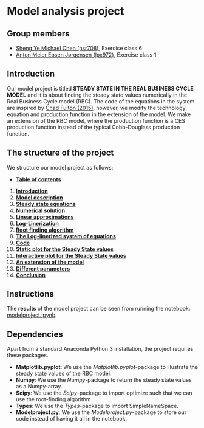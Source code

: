 # Model analysis project

**Group members**
---

- [Sheng Ye Michael Chen (nsr708)](https://github.com/nsr708), Exercise class 6
- [Anton Meier Ebsen Jørgensen (lpx972)](https://github.com/AntonEbsen), Exercise class 1

**Introduction**
---

Our model project is titled **STEADY STATE IN THE REAL BUSINESS CYCLE MODEL** and it is about finding the steady state values numerically in the Real Business Cycle model (RBC). The code of the equations in the system are inspired by [Chad Fulton (2015)](https://github.com/ChadFulton/tsa-notebooks/blob/master/estimating_rbc.ipynb), however, we modify the technology equation and production function in the extension of the model. We make an extension of the RBC model, where the production function is a CES production function instead of the typical Cobb-Douglass production function. 

**The structure of the project**
---
We structure our model project as follows:
- **[Table of contents](modelproject.ipynb#tableofcontents)**
1. **[Introduction](modelproject.ipynb#introduction)**
2. **[Model description](modelproject.ipynb#modeldescription)**
3. **[Steady state equations](modelproject.ipynb#steadystateequations)**
4. **[Numerical solution](modelproject.ipynb#numericalsolution)**
5. **[Linear approximations](modelproject.ipynb#linearapproximations)**
6. **[Log-Linerization](modelproject.ipynb#loglinearization)**
7. **[Root finding algorithm](modelproject.ipynb#rootfindingalgorithm)**
8. **[The Log-linerized system of equations](modelproject.ipynb#loglinearsystem)**
9. **[Code](modelproject.ipynb#code)**
10. **[Static plot for the Steady State values](modelproject.ipynb#staticplot)**
11. **[Interactive plot for the Steady State values](modelproject.ipynb#interactiveplot)**
12. **[An extension of the model](modelproject.ipynb#anextensionofthemodel)**
13. **[Different parameters](modelproject.ipynb#differentparameters)**
14. **[Conclusion](modelproject.ipynb#conclusion)**

**Instructions**
---

The **results** of the model project can be seen from running the notebook: [modelproject.ipynb](modelproject.ipynb).

**Dependencies**
---

Apart from a standard Anaconda Python 3 installation, the project requires these packages.
- **Matplotlib.pyplot**: We use the *Matplotlib.pyplot*-package to illustrate the steady state values of the RBC model. 
- **Numpy**: We use the *Numpy*-package to return the steady state values as a Numpy-array.
- **Scipy**: We use the *Scipy*-package to import optimize such that we can use the root-finding algorithm.
- **Types**: We use the *Types*-package to import SimpleNameSpace.
- **Modelproject.py**: We use the *Modelproject.py*-package to store our code instead of having it all in the notebook.
